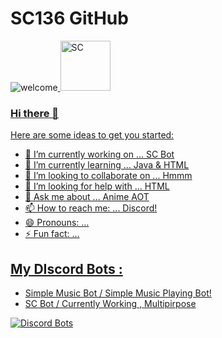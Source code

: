 # SC136 GitHub

![welcome](https://cdn.discordapp.com/attachments/779005181760765985/782878022332055559/SC_SmartTech_Logo.png)<a href="https://www.youtube.com/c/SCSmartTech">
  <img src="https://cdn.discordapp.com/attachments/779005181760765985/785904919965466624/unknown.png" alt="SC" width="80"/>

### Hi there 👋

Here are some ideas to get you started:

- 🔭 I’m currently working on ... SC Bot
- 🌱 I’m currently learning ... Java & HTML
- 👯 I’m looking to collaborate on ... Hmmm
- 🤔 I’m looking for help with ... HTML
- 💬 Ask me about ... Anime AOT
- 📫 How to reach me: ... Discord!
- 😄 Pronouns: ...
- ⚡ Fun fact: ...

## My DIscord Bots :
- Simple Music Bot / Simple Music Playing Bot!
- SC Bot / Currently Working , Multipirpose

[![Discord Bots](https://top.gg/api/widget/780838708664467456.svg)](https://top.gg/bot/780838708664467456)
